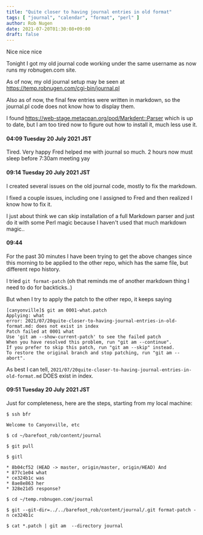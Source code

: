 ```yaml
---
title: "Quite closer to having journal entries in old format"
tags: [ "journal", "calendar", "format", "perl" ]
author: Rob Nugen
date: 2021-07-20T01:30:08+09:00
draft: false
---
```


Nice nice nice

Tonight I got my old journal code working under the same username as
now runs my robnugen.com site.

As of now, my old journal setup may be seen at
https://temp.robnugen.com/cgi-bin/journal.pl

Also as of now, the final few entries were written in markdown, so
the journal.pl code does not know how to display them.

I found https://web-stage.metacpan.org/pod/Markdent::Parser which is
up to date, but I am too tired now to figure out how to install it,
much less use it.

#### 04:09 Tuesday 20 July 2021 JST

Tired.  Very happy Fred helped me with journal so much.  2 hours now
must sleep before 7:30am meeting yay

#### 09:14 Tuesday 20 July 2021 JST

I created several issues on the old journal code, mostly to fix the markdown.

I fixed a couple issues, including one I assigned to Fred and then
realized I know how to fix it.

I just about think we can skip installation of a full Markdown parser
and just do it with some Perl magic because I haven't used that much
markdown magic..

#### 09:44

For the past 30 minutes I have been trying to get the above changes
since this morning to be applied to the other repo, which has the same
file, but different repo history.

I tried `git format-patch` (oh that reminds me of another markdown
thing I need to do for backticks..)

But when I try to apply the patch to the other repo, it keeps saying

    [canyonville]$ git am 0001-what.patch
    Applying: what
    error: 2021/07/20quite-closer-to-having-journal-entries-in-old-format.md: does not exist in index
    Patch failed at 0001 what
    Use 'git am --show-current-patch' to see the failed patch
    When you have resolved this problem, run "git am --continue".
    If you prefer to skip this patch, run "git am --skip" instead.
    To restore the original branch and stop patching, run "git am --abort".

As best I can tell,
`2021/07/20quite-closer-to-having-journal-entries-in-old-format.md`
DOES exist in index.

#### 09:51 Tuesday 20 July 2021 JST

Just for completeness, here are the steps, starting from my local
machine:

`$ ssh bfr`

    Welcome to Canyonville, etc

`$ cd ~/barefoot_rob/content/journal`

`$ git pull`

`$ gitl`

    * 8b04cf52 (HEAD -> master, origin/master, origin/HEAD) And
    * 877c1e04 what
    * ce324b1c was
    * 8ae8e863 her
    * 328e21d5 response?

`$ cd ~/temp.robnugen.com/journal`

`$ git --git-dir=../../barefoot_rob/content/journal/.git format-patch -n ce324b1c`

`$ cat *.patch | git am  --directory journal`
